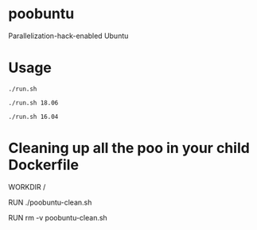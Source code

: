 # poobuntu
Parallelization-hack-enabled Ubuntu

# Usage
`./run.sh`

`./run.sh 18.06`

`./run.sh 16.04`

# Cleaning up all the poo in your child Dockerfile
WORKDIR /

RUN ./poobuntu-clean.sh

RUN rm -v poobuntu-clean.sh

